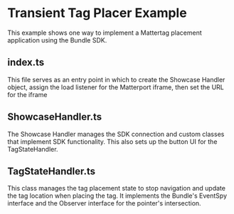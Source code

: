# Transient Tag Placer Example

This example shows one way to implement a Mattertag placement application using the Bundle SDK.

## index.ts

This file serves as an entry point in which to create the Showcase Handler object, assign the load listener for the Matterport iframe, then set the URL for the iframe

## ShowcaseHandler.ts

The Showcase Handler manages the SDK connection and custom classes that implement SDK functionality. This also sets up the button UI for the TagStateHandler.

## TagStateHandler.ts

This class manages the tag placement state to stop navigation and update the tag location when placing the tag. It implements the Bundle's EventSpy interface and the Observer interface for the pointer's intersection.
